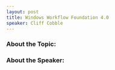 ```yaml
---
layout: post
title: Windows Workflow Foundation 4.0
speaker: Cliff Cobble
---
```


### About the Topic: 

 

### About the Speaker:

